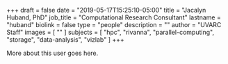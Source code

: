 +++
draft = false
date = "2019-05-17T15:25:10-05:00"
title = "Jacalyn Huband, PhD"
job_title = "Computational Research Consultant"
lastname = "huband"
biolink = false
type = "people"
description = ""
author = "UVARC Staff"
images = [
  ""
]
subjects = [
  "hpc",
  "rivanna",
  "parallel-computing",
  "storage",
  "data-analysis",
  "vizlab"
]
+++

More about this user goes here.
